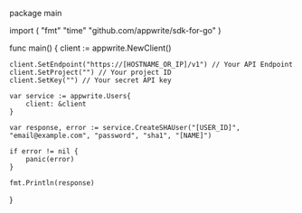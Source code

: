 package main

import (
    "fmt"
    "time"
    "github.com/appwrite/sdk-for-go"
)

func main() {
    client := appwrite.NewClient()

    client.SetEndpoint("https://[HOSTNAME_OR_IP]/v1") // Your API Endpoint
    client.SetProject("") // Your project ID
    client.SetKey("") // Your secret API key

    var service := appwrite.Users{
        client: &client
    }

    var response, error := service.CreateSHAUser("[USER_ID]", "email@example.com", "password", "sha1", "[NAME]")

    if error != nil {
        panic(error)
    }

    fmt.Println(response)
}
